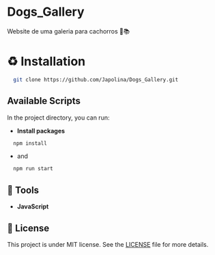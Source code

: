 # Dogs_Gallery
Website de uma galeria para cachorros 🐶📚

# ♻️ Installation
```bash
  git clone https://github.com/Japolina/Dogs_Gallery.git
```
## Available Scripts

In the project directory, you can run:
- **Install packages**
```bash
  npm install
```
- and
```bash
  npm run start
```

## 🔨 Tools
- **JavaScript**

## 📜 License
This project is under MIT license. See the <a href="https://github.com/Japolina/Dogs_Gallery/blob/master/LICENSE">LICENSE</a> file for more details.
